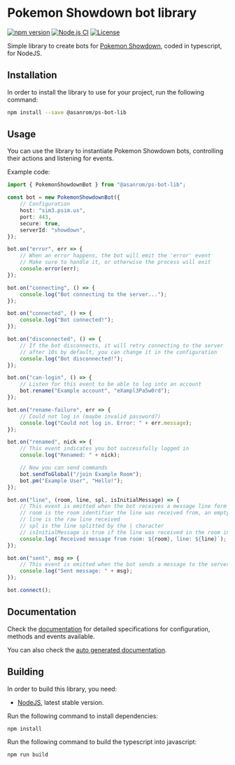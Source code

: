 # Pokemon Showdown bot library

[![npm version](https://badge.fury.io/js/%40asanrom%2Fps-bot-lib.svg)](https://badge.fury.io/js/%40asanrom%2Fps-bot-lib)
[![Node.js CI](https://github.com/AgustinSRG/ps-bot-lib/actions/workflows/node.js.yml/badge.svg)](https://github.com/AgustinSRG/ps-bot-lib/actions/workflows/node.js.yml)
[![License](https://img.shields.io/badge/license-MIT-blue.svg?style=flat)](https://github.com/AgustinSRG/ps-bot-lib/blob/master/LICENSE)

Simple library to create bots for [Pokemon Showdown](https://github.com/smogon/pokemon-showdown), coded in typescript, for NodeJS.

## Installation

In order to install the library to use for your project, run the following command:

```sh
npm install --save @asanrom/ps-bot-lib
```

## Usage

You can use the library to instantiate Pokemon Showdown bots, controlling their actions and listening for events.

Example code:

```ts
import { PokemonShowdownBot } from "@asanrom/ps-bot-lib";

const bot = new PokemonShowdownBot({
    // Configuration
    host: "sim3.psim.us",
    port: 443,
    secure: true,
    serverId: "showdown",
});

bot.on("error", err => {
    // When an error happens, the bot will emit the 'error' event
    // Make sure to handle it, or otherwise the process will exit
    console.error(err);
});

bot.on("connecting", () => {
    console.log("Bot connecting to the server...");
});

bot.on("connected", () => {
    console.log("Bot connected!");
});

bot.on("disconnected", () => {
    // If the bot disconnects, it will retry connecting to the server
    // after 10s by default, you can change it in the configuration
    console.log("Bot disconnected!");
});

bot.on("can-login", () => {
    // Listen for this event to be able to log into an account
    bot.rename("Example account", "eXampl3Pa5w0rd");
});

bot.on("rename-failure", err => {
    // Could not log in (maybe invalid password?)
    console.log("Could not log in. Error: " + err.message);
});

bot.on("renamed", nick => {
    // This event indicates you bot successfully logged in
    console.log("Renamed: " + nick);

    // Now you can send commands
    bot.sendToGlobal("/join Example Room");
    bot.pm("Example User", "Hello!");
});

bot.on("line", (room, line, spl, isInitialMessage) => {
    // This event is emitted when the bot receives a message line form the server
    // room is the room identifier the line was received from, an empty string means is a global message
    // line is the raw line received
    // spl is the line splitted by the | character
    // isInitialMessage is true if the line was received in the room initializing message, meaning it may be an old message
    console.log(`Received message from room: ${room}, line: ${line}`);
});

bot.on("sent", msg => {
    // This event is emitted when the bot sends a message to the server
    console.log("Sent message: " + msg);
});

bot.connect();
```

## Documentation

Check the [documentation](./DOCUMENTATION.md) for detailed specifications for configuration, methods and events available.

You can also check the [auto generated documentation](https://agustinsrg.github.io/ps-bot-lib/).

## Building

In order to build this library, you need:

 - [NodeJS](https://nodejs.org/en), latest stable version.

Run the following command to install dependencies:

```sh
npm install
```

Run the following command to build the typescript into javascript:

```sh
npm run build
```
